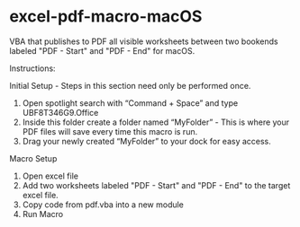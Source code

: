 # excel-pdf-macro-macOS
VBA that publishes to PDF all visible worksheets between two bookends labeled "PDF - Start" and "PDF - End" for macOS.

Instructions:

Initial Setup - Steps in this section need only be performed once. 

1. Open spotlight search with “Command + Space” and type UBF8T346G9.Office
2. Inside this folder create a folder named “MyFolder” - This is where your PDF files will save every time this macro is run.
3. Drag your newly created “MyFolder” to your dock for easy access.

Macro Setup 

1. Open excel file
2. Add two worksheets labeled "PDF - Start" and "PDF - End" to the target excel file.
3. Copy code from pdf.vba into a new module
4. Run Macro
